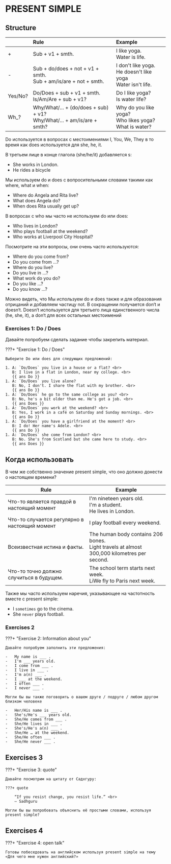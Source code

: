# PRESENT SIMPLE

## Structure

|         | Rule                                                                      | Example                                                         |
| :------ | :------------------------------------------------------------------------ | :-------------------------------------------------------------- |
| +       | Sub + v1 + smth.                                                          | I like yoga.<br>Water is life.                                  |
| -       | Sub + do/does + not + v1 + smth.<br> Sub + am/is/are + not + smth.        | I don't like yoga.<br>He doesn't like yoga<br>Water isn't life. |
| Yes/No? | Do/Does + sub + v1 + smth.<br>Is/Am/Are + sub + v1?                       | Do I like yoga?<br>Is water life?                               |
| Wh\_?   | Why/What/... + (do/does + sub) + v1?<br> Why/What/... + am/is/are + smth? | Why do you like yoga?<br>Who likes yoga?<br>What is water?      |

Do используется в вопросах с местоимениями I, You, We, They в то время как does используется для she, he, it.

В третьем лице в конце глагола (she/he/it) добавляется s:

-   She works in London.
-   He rides a bicycle

Мы используем do и does с вопросительными словами такими как where, what и when:

-   Where do Angela and Rita live?
-   What does Angela do?
-   When does Rita usually get up?

В вопросах с who мы часто не используем do или does:

-   Who lives in London?
-   Who plays football at the weekend?
-   Who works at Liverpool City Hospital?

Посмотрите на эти вопросы, они очень часто используются:

-   Where do you come from?
-   Do you come from ...?
-   Where do you live?
-   Do you live in ...?
-   What work do you do?
-   Do you like ...?
-   Do you know ...?

Можно видеть, что Мы используем do и does также и для образования отрицаний и добавляем частицу not. В сокращении получается don‘t и doesn‘t.
Doesn‘t используется для третьего лица единственного числа (he, she, it), а don‘t для всех остальных местоимений

### Exercises 1: Do / Does

Давайте попробуем сделать задание чтобы закрепить материал.

???+ "Exercise 1: Do / Does"

    Выберите Do или does для следующих предложений:

    1. A: `Do/Does` you live in a house or a flat? <br>
       B: I live in a flat in London, near my college. <br>
       {{ ans Do }}
    1. A: `Do/Does` you live alone?
       B: No, I don't. I share the flat with my brother. <br>
       {{ ans Do }}
    1. A: `Do/Does` he go to the same college as you? <br>
       B: No, he's a bit older than me. He's got a job. <br>
       {{ ans Does }}
    1. A: `Do/Does` you work at the weekend? <br>
       B: Yes, I work in a café on Saturday and Sunday mornings. <br>
       {{ ans Do }}
    1. A: `Do/Does` you have a girlfriend at the moment? <br>
       B: I do! Her name's Adele. <br>
       {{ ans Do }}
    1. A: `Do/Does` she come from London? <br>
       B: No. She's from Scotland but she came here to study. <br>
       {{ ans Does }}

## Когда использовать

В чем же собственно значение present simple, что оно должно донести о настоящем времени?

| Rule                                          | Example                                                                                      |
| --------------------------------------------- | -------------------------------------------------------------------------------------------- |
| Что-то является правдой в настоящий момент    | I'm nineteen years old.<br>I'm a student.<br>He lives in London.                             |
| Что-то случается регулярно в настоящий момент | I play football every weekend.                                                               |
| Всеизвестная истина и факты.                  | The human body contains 206 bones.<br>Light travels at almost 300,000 kilometres per second. |
| Что-то точно должно случиться в будущем.      | The school term starts next week.<br>LiWe fly to Paris next week.                            |

Также мы часто используем наречия, указывающее на частотность вместе с present simple:

-   I `sometimes` go to the cinema.
-   She `never` plays football.

### Exercises 2

???+ "Exercise 2: Information about you"

    Давайте попробуем заполнить эти предложения:

    -   My name is ___ .
    -   I'm ___ years old.
    -   I come from ___ .
    -   I live in ___ .
    -   I'm a(n) ___ .
    -   I ___ at the weekend.
    -   I often ___ .
    -   I never ___ .

    Могли бы вы также поговорить о вашем друге / подруге / любом другом близком человеке

    -   Her/His name is ___ .
    -   She's/He's ___ years old.
    -   She/He comes from ___ .
    -   She/He lives in ___ .
    -   She's/He's a(n) ___ .
    -   She/He … at the weekend.
    -   She/He often ___ .
    -   She/He never ___ .

## Exercises 3

???+ "Exercise 3: quote"

    Давайте посмотрим на цитату от Садхгуру:

    ???+ quote

        “If you resist change, you resist life.” <br>
        – Sadhguru

    Могли бы вы попробовать объяснить её простыми словами, используя present simple?

## Exercises 4

???+ "Exercise 4: open talk"

    Готовы побеседовать на английском используя present simple на тему «Для чего мне нужен английский?»
